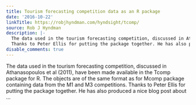```yaml
---
title: Tourism forecasting competition data as an R package
date: '2016-10-22'
linkTitle: https://robjhyndman.com/hyndsight/tcomp/
source: Rob J Hyndman
description: |-
  The data used in the tourism forecasting competition, discussed in Athanasopoulos et al (2011), have been made available in the Tcomp package for R. The objects are of the same format as for Mcomp package containing data from the M1 and M3 competitions.
  Thanks to Peter Ellis for putting the package together. He has also produced a nice blog post about ...
disable_comments: true
---
```

The data used in the tourism forecasting competition, discussed in Athanasopoulos et al (2011), have been made available in the Tcomp package for R. The objects are of the same format as for Mcomp package containing data from the M1 and M3 competitions.
Thanks to Peter Ellis for putting the package together. He has also produced a nice blog post about ...